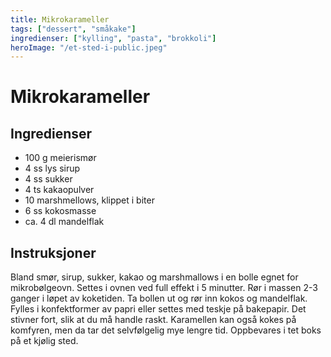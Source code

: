 ```yaml
---
title: Mikrokarameller
tags: ["dessert", "småkake"]
ingredienser: ["kylling", "pasta", "brokkoli"]
heroImage: "/et-sted-i-public.jpeg"
---
```


# Mikrokarameller

## Ingredienser

- 100 g meierismør
- 4 ss lys sirup
- 4 ss sukker
- 4 ts kakaopulver
- 10 marshmellows, klippet i biter
- 6 ss kokosmasse
- ca. 4 dl mandelflak

## Instruksjoner

Bland smør, sirup, sukker, kakao og marshmallows i en bolle egnet for mikrobølgeovn. Settes i ovnen ved full effekt i 5 minutter. Rør i massen 2-3 ganger i løpet av koketiden. Ta bollen ut og rør inn kokos og mandelflak. Fylles i konfektformer av papri eller settes med teskje på bakepapir. Det stivner fort, slik at du må handle raskt. Karamellen kan også kokes på komfyren, men da tar det selvfølgelig mye lengre tid. Oppbevares i tet boks på et kjølig sted.
